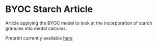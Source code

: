 # BYOC Starch Article

Article applying the BYOC model to look at the incorporation of starch granules
into dental calculus.

Preprint currently available [here](https://www.biorxiv.org/content/10.1101/2021.10.27.466104v1)
